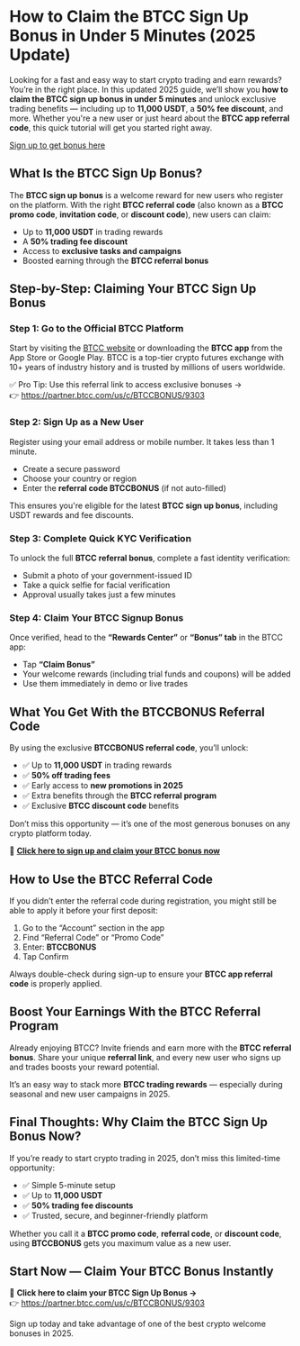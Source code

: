 <h1>How to Claim the BTCC Sign Up Bonus in Under 5 Minutes (2025 Update)</h1>
<p>Looking for a fast and easy way to start crypto trading and earn rewards? You’re in the right place. In this updated 2025 guide, we’ll show you <strong>how to claim the BTCC sign up bonus in under 5 minutes</strong> and unlock exclusive trading benefits — including up to <strong>11,000 USDT</strong>, a <strong>50% fee discount</strong>, and more. Whether you're a new user or just heard about the <strong>BTCC app referral code</strong>, this quick tutorial will get you started right away.</p>
<p><a href="https://partner.btcc.com/us/c/BTCCBONUS/9303" target="_blank">Sign up to get bonus here</a></p>
<img src="https://images.mirror-media.xyz/publication-images/qVv1HIUVtLAdWVcjvkQcB.png?height=960&amp;width=1920" decoding="async" data-nimg="fill" class="css-xah9so" style="position:absolute;top:0;left:0;bottom:0;right:0;box-sizing:border-box;padding:0;border:none;margin:auto;display:block;width:0;height:0;min-width:100%;max-width:100%;min-height:100%;max-height:100%">

<h2>What Is the BTCC Sign Up Bonus?</h2>
<p>The <strong>BTCC sign up bonus</strong> is a welcome reward for new users who register on the platform. With the right <strong>BTCC referral code</strong> (also known as a <strong>BTCC promo code</strong>, <strong>invitation code</strong>, or <strong>discount code</strong>), new users can claim:</p>
<ul>
<li>Up to <strong>11,000 USDT</strong> in trading rewards</li>
<li>A <strong>50% trading fee discount</strong></li>
<li>Access to <strong>exclusive tasks and campaigns</strong></li>
<li>Boosted earning through the <strong>BTCC referral bonus</strong></li>
</ul>

<h2>Step-by-Step: Claiming Your BTCC Sign Up Bonus</h2>

<h3>Step 1: Go to the Official BTCC Platform</h3>
<p>Start by visiting the <a href="https://partner.btcc.com/us/c/BTCCBONUS/9303">BTCC website</a> or downloading the <strong>BTCC app</strong> from the App Store or Google Play. BTCC is a top-tier crypto futures exchange with 10+ years of industry history and is trusted by millions of users worldwide.</p>
<p>✅ Pro Tip: Use this referral link to access exclusive bonuses →<br>👉 <a href="https://partner.btcc.com/us/c/BTCCBONUS/9303">https://partner.btcc.com/us/c/BTCCBONUS/9303</a></p>

<h3>Step 2: Sign Up as a New User</h3>
<p>Register using your email address or mobile number. It takes less than 1 minute.</p>
<ul>
<li>Create a secure password</li>
<li>Choose your country or region</li>
<li>Enter the <strong>referral code BTCCBONUS</strong> (if not auto-filled)</li>
</ul>
<p>This ensures you're eligible for the latest <strong>BTCC sign up bonus</strong>, including USDT rewards and fee discounts.</p>

<h3>Step 3: Complete Quick KYC Verification</h3>
<p>To unlock the full <strong>BTCC referral bonus</strong>, complete a fast identity verification:</p>
<ul>
<li>Submit a photo of your government-issued ID</li>
<li>Take a quick selfie for facial verification</li>
<li>Approval usually takes just a few minutes</li>
</ul>

<h3>Step 4: Claim Your BTCC Signup Bonus</h3>
<p>Once verified, head to the <strong>“Rewards Center”</strong> or <strong>“Bonus” tab</strong> in the BTCC app:</p>
<ul>
<li>Tap <strong>“Claim Bonus”</strong></li>
<li>Your welcome rewards (including trial funds and coupons) will be added</li>
<li>Use them immediately in demo or live trades</li>
</ul>

<h2>What You Get With the BTCCBONUS Referral Code</h2>
<p>By using the exclusive <strong>BTCCBONUS referral code</strong>, you’ll unlock:</p>
<ul>
<li>✅ Up to <strong>11,000 USDT</strong> in trading rewards</li>
<li>✅ <strong>50% off trading fees</strong></li>
<li>✅ Early access to <strong>new promotions in 2025</strong></li>
<li>✅ Extra benefits through the <strong>BTCC referral program</strong></li>
<li>✅ Exclusive <strong>BTCC discount code</strong> benefits</li>
</ul>
<p>Don’t miss this opportunity — it’s one of the most generous bonuses on any crypto platform today.</p>
<p>🔗 <strong><a href="https://partner.btcc.com/us/c/BTCCBONUS/9303">Click here to sign up and claim your BTCC bonus now</a></strong></p>

<h2>How to Use the BTCC Referral Code</h2>
<p>If you didn’t enter the referral code during registration, you might still be able to apply it before your first deposit:</p>
<ol>
<li>Go to the “Account” section in the app</li>
<li>Find “Referral Code” or “Promo Code”</li>
<li>Enter: <strong>BTCCBONUS</strong></li>
<li>Tap Confirm</li>
</ol>
<p>Always double-check during sign-up to ensure your <strong>BTCC app referral code</strong> is properly applied.</p>

<h2>Boost Your Earnings With the BTCC Referral Program</h2>
<p>Already enjoying BTCC? Invite friends and earn more with the <strong>BTCC referral bonus</strong>. Share your unique <strong>referral link</strong>, and every new user who signs up and trades boosts your reward potential.</p>
<p>It’s an easy way to stack more <strong>BTCC trading rewards</strong> — especially during seasonal and new user campaigns in 2025.</p>

<h2>Final Thoughts: Why Claim the BTCC Sign Up Bonus Now?</h2>
<p>If you’re ready to start crypto trading in 2025, don’t miss this limited-time opportunity:</p>
<ul>
<li>✅ Simple 5-minute setup</li>
<li>✅ Up to <strong>11,000 USDT</strong></li>
<li>✅ <strong>50% trading fee discounts</strong></li>
<li>✅ Trusted, secure, and beginner-friendly platform</li>
</ul>
<p>Whether you call it a <strong>BTCC promo code</strong>, <strong>referral code</strong>, or <strong>discount code</strong>, using <strong>BTCCBONUS</strong> gets you maximum value as a new user.</p>

<h2>Start Now — Claim Your BTCC Bonus Instantly</h2>
<p>🎁 <strong>Click here to claim your BTCC Sign Up Bonus →</strong><br>👉 <a href="https://partner.btcc.com/us/c/BTCCBONUS/9303">https://partner.btcc.com/us/c/BTCCBONUS/9303</a></p>
<p>Sign up today and take advantage of one of the best crypto welcome bonuses in 2025.</p>
